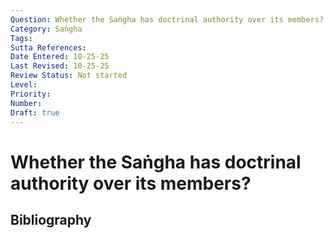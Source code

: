```yaml
---
Question: Whether the Saṅgha has doctrinal authority over its members?
Category: Saṅgha
Tags: 
Sutta References: 
Date Entered: 10-25-25
Last Revised: 10-25-25
Review Status: Not started
Level: 
Priority: 
Number: 
Draft: true
---
```


# Whether the Saṅgha has doctrinal authority over its members?

## Bibliography

<!-- 

Notes:



-->